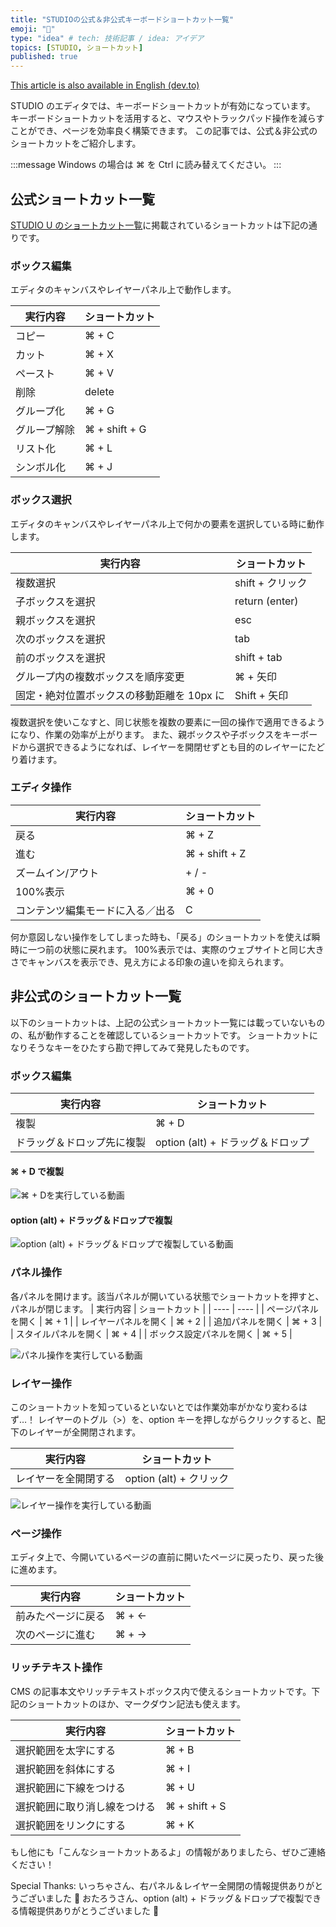 ```yaml
---
title: "STUDIOの公式＆非公式キーボードショートカット一覧"
emoji: "💠"
type: "idea" # tech: 技術記事 / idea: アイデア
topics: [STUDIO, ショートカット]
published: true
---
```


[This article is also available in English (dev.to)](https://dev.to/ayumisato/official-unofficial-studio-keyboard-shortcuts-list-ejd)

STUDIO のエディタでは、キーボードショートカットが有効になっています。
キーボードショートカットを活用すると、マウスやトラックパッド操作を減らすことができ、ページを効率良く構築できます。
この記事では、公式＆非公式のショートカットをご紹介します。

:::message
Windows の場合は ⌘ を Ctrl に読み替えてください。
:::

## 公式ショートカット一覧

[STUDIO U のショートカット一覧](https://help.studio.design/ja/articles/4062139-%E3%82%B7%E3%83%A7%E3%83%BC%E3%83%88%E3%82%AB%E3%83%83%E3%83%88%E4%B8%80%E8%A6%A7)に掲載されているショートカットは下記の通りです。

### ボックス編集

エディタのキャンバスやレイヤーパネル上で動作します。

| 実行内容     | ショートカット |
| ------------ | -------------- |
| コピー       | ⌘ + C          |
| カット       | ⌘ + X          |
| ペースト     | ⌘ + V          |
| 削除         | delete         |
| グループ化   | ⌘ + G          |
| グループ解除 | ⌘ + shift + G  |
| リスト化     | ⌘ + L          |
| シンボル化   | ⌘ + J          |

### ボックス選択

エディタのキャンバスやレイヤーパネル上で何かの要素を選択している時に動作します。

| 実行内容                                   | ショートカット   |
| ------------------------------------------ | ---------------- |
| 複数選択                                   | shift + クリック |
| 子ボックスを選択                           | return (enter)   |
| 親ボックスを選択                           | esc              |
| 次のボックスを選択                         | tab              |
| 前のボックスを選択                         | shift + tab      |
| グループ内の複数ボックスを順序変更         | ⌘ + 矢印         |
| 固定・絶対位置ボックスの移動距離を 10px に | Shift + 矢印     |

複数選択を使いこなすと、同じ状態を複数の要素に一回の操作で適用できるようになり、作業の効率が上がります。
また、親ボックスや子ボックスをキーボードから選択できるようになれば、レイヤーを開閉せずとも目的のレイヤーにたどり着けます。

### エディタ操作

| 実行内容                         | ショートカット |
| -------------------------------- | -------------- |
| 戻る                             | ⌘ + Z          |
| 進む                             | ⌘ + shift + Z  |
| ズームイン/アウト                | + / -          |
| 100%表示                         | ⌘ + 0          |
| コンテンツ編集モードに入る／出る | C              |

何か意図しない操作をしてしまった時も、「戻る」のショートカットを使えば瞬時に一つ前の状態に戻れます。
100%表示では、実際のウェブサイトと同じ大きさでキャンバスを表示でき、見え方による印象の違いを抑えられます。

## 非公式のショートカット一覧

以下のショートカットは、上記の公式ショートカット一覧には載っていないものの、私が動作することを確認しているショートカットです。
ショートカットになりそうなキーをひたすら勘で押してみて発見したものです。

### ボックス編集

| 実行内容                   | ショートカット                    |
| -------------------------- | --------------------------------- |
| 複製                       | ⌘ + D                             |
| ドラッグ＆ドロップ先に複製 | option (alt) + ドラッグ＆ドロップ |

#### ⌘ + D で複製

![⌘ + Dを実行している動画](/images/studio-keyboard-shortcuts/d.gif)

#### option (alt) + ドラッグ＆ドロップで複製

![option (alt) + ドラッグ＆ドロップで複製している動画](/images/studio-keyboard-shortcuts/option_drag.gif)

### パネル操作

各パネルを開けます。該当パネルが開いている状態でショートカットを押すと、パネルが閉じます。
| 実行内容 | ショートカット |
| ---- | ---- |
| ページパネルを開く | ⌘ + 1 |
| レイヤーパネルを開く | ⌘ + 2 |
| 追加パネルを開く | ⌘ + 3 |
| スタイルパネルを開く | ⌘ + 4 |
| ボックス設定パネルを開く | ⌘ + 5 |

![パネル操作を実行している動画](/images/studio-keyboard-shortcuts/panel.gif)

### レイヤー操作

このショートカットを知っているといないとでは作業効率がかなり変わるはず…！
レイヤーのトグル（>）を、option キーを押しながらクリックすると、配下のレイヤーが全開閉されます。

| 実行内容             | ショートカット          |
| -------------------- | ----------------------- |
| レイヤーを全開閉する | option (alt) + クリック |

![レイヤー操作を実行している動画](/images/studio-keyboard-shortcuts/option.gif)

### ページ操作

エディタ上で、今開いているページの直前に開いたページに戻ったり、戻った後に進めます。

| 実行内容           | ショートカット |
| ------------------ | -------------- |
| 前みたページに戻る | ⌘ + ←          |
| 次のページに進む   | ⌘ + →          |

### リッチテキスト操作

CMS の記事本文やリッチテキストボックス内で使えるショートカットです。下記のショートカットのほか、マークダウン記法も使えます。

| 実行内容                     | ショートカット |
| ---------------------------- | -------------- |
| 選択範囲を太字にする         | ⌘ + B          |
| 選択範囲を斜体にする         | ⌘ + I          |
| 選択範囲に下線をつける       | ⌘ + U          |
| 選択範囲に取り消し線をつける | ⌘ + shift + S  |
| 選択範囲をリンクにする       | ⌘ + K          |

もし他にも「こんなショートカットあるよ」の情報がありましたら、ぜひご連絡ください！

Special Thanks:
いっちゃさん、右パネル＆レイヤー全開閉の情報提供ありがとうございました 🙏
おたろうさん、option (alt) + ドラッグ＆ドロップで複製できる情報提供ありがとうございました 🙏

